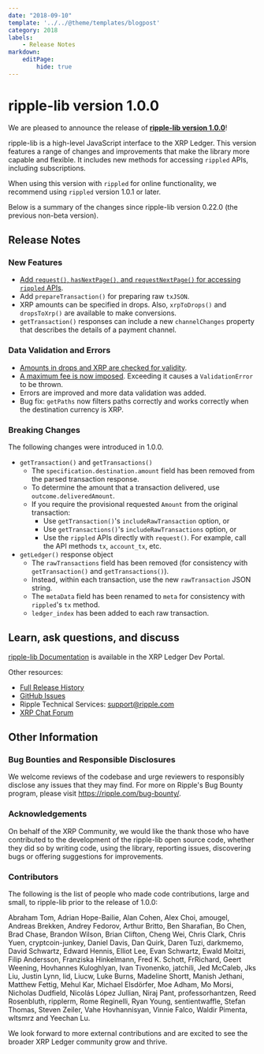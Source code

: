 ```yaml
---
date: "2018-09-10"
template: '../../@theme/templates/blogpost'
category: 2018
labels:
    - Release Notes
markdown:
    editPage:
        hide: true
---
```

# ripple-lib version 1.0.0

We are pleased to announce the release of **[ripple-lib version 1.0.0](https://github.com/ripple/ripple-lib/releases/tag/1.0.0)**!

ripple-lib is a high-level JavaScript interface to the XRP Ledger. This version features a range of changes and improvements that make the library more capable and flexible. It includes new methods for accessing `rippled` APIs, including subscriptions.

When using this version with `rippled` for online functionality, we recommend using `rippled` version 1.0.1 or later.

Below is a summary of the changes since ripple-lib version 0.22.0 (the previous non-beta version).


## Release Notes

### New Features

* [Add `request()`, `hasNextPage()`, and `requestNextPage()` for accessing `rippled` APIs](https://github.com/ripple/ripple-lib/blob/09541dae86bc859bf5928ac65b2645dfaaf7f8b1/docs/index.md#rippled-apis).
* Add `prepareTransaction()` for preparing raw `txJSON`.
* XRP amounts can be specified in drops. Also, `xrpToDrops()` and `dropsToXrp()` are available to make conversions.
* `getTransaction()` responses can include a new `channelChanges` property that describes the details of a payment channel.

### Data Validation and Errors

* [Amounts in drops and XRP are checked for validity](https://github.com/ripple/ripple-lib/blob/develop/HISTORY.md#100-beta1-2018-05-24).
* [A maximum fee is now imposed](https://github.com/ripple/ripple-lib/blob/develop/HISTORY.md#100-beta2-2018-06-08). Exceeding it causes a `ValidationError` to be thrown.
* Errors are improved and more data validation was added.
* Bug fix: `getPaths` now filters paths correctly and works correctly when the destination currency is XRP.


### Breaking Changes

The following changes were introduced in 1.0.0.

* `getTransaction()` and `getTransactions()`
    * The `specification.destination.amount` field has been removed from the parsed transaction response.
    * To determine the amount that a transaction delivered, use `outcome.deliveredAmount`.
    * If you require the provisional requested `Amount` from the original transaction:
        * Use `getTransaction()`'s `includeRawTransaction` option, or
        * Use `getTransactions()`'s `includeRawTransactions` option, or
        * Use the `rippled` APIs directly with `request()`. For example, call the API methods `tx`, `account_tx`, etc.
* `getLedger()` response object
    * The `rawTransactions` field has been removed (for consistency with `getTransaction()` and `getTransactions()`).
    * Instead, within each transaction, use the new `rawTransaction` JSON string.
    * The `metaData` field has been renamed to `meta` for consistency with `rippled`'s `tx` method.
    * `ledger_index` has been added to each raw transaction.


## Learn, ask questions, and discuss

[ripple-lib Documentation](https://developers.ripple.com/rippleapi-reference.html) is available in the XRP Ledger Dev Portal.

Other resources:

* [Full Release History](https://github.com/ripple/ripple-lib/blob/develop/HISTORY.md)
* [GitHub Issues](https://github.com/ripple/ripple-lib/issues)
* Ripple Technical Services: <support@ripple.com>
* [XRP Chat Forum](http://www.xrpchat.com/)

## Other Information

### Bug Bounties and Responsible Disclosures

We welcome reviews of the codebase and urge reviewers to responsibly disclose any issues that they may find. For more on Ripple's Bug Bounty program, please visit <https://ripple.com/bug-bounty/>.

### Acknowledgements

On behalf of the XRP Community, we would like the thank those who have contributed to the development of the ripple-lib open source code, whether they did so by writing code, using the library, reporting issues, discovering bugs or offering suggestions for improvements.

### Contributors

The following is the list of people who made code contributions, large and small, to ripple-lib prior to the release of 1.0.0:

Abraham Tom, Adrian Hope-Bailie, Alan Cohen, Alex Choi, amougel, Andreas Brekken, Andrey Fedorov, Arthur Britto, Ben Sharafian, Bo Chen, Brad Chase, Brandon Wilson, Brian Clifton, Cheng Wei, Chris Clark, Chris Yuen, cryptcoin-junkey, Daniel Davis, Dan Quirk, Daren Tuzi, darkmemo, David Schwartz, Edward Hennis, Elliot Lee, Evan Schwartz, Ewald Moitzi, Filip Andersson, Franziska Hinkelmann, Fred K. Schott, FrRichard, Geert Weening, Hovhannes Kuloghlyan, Ivan Tivonenko, jatchili, Jed McCaleb, Jks Liu, Justin Lynn, lid, Liucw, Luke Burns, Madeline Shortt, Manish Jethani, Matthew Fettig, Mehul Kar, Michael Elsdörfer, Moe Adham, Mo Morsi, Nicholas Dudfield, Nicolás López Jullian, Niraj Pant, professorhantzen, Reed Rosenbluth, ripplerm, Rome Reginelli, Ryan Young, sentientwaffle, Stefan Thomas, Steven Zeiler, Vahe Hovhannisyan, Vinnie Falco, Waldir Pimenta, wltsmrz and Yeechan Lu.

We look forward to more external contributions and are excited to see the broader XRP Ledger community grow and thrive.
